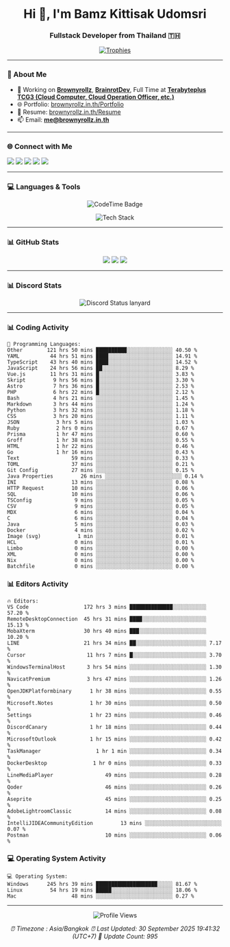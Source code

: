 <h1 align="center">Hi 👋, I'm Bamz Kittisak Udomsri</h1>
<h3 align="center">Fullstack Developer from Thailand 🇹🇭</h3>

<p align="center">
  <a href="https://github.com/ryo-ma/github-profile-trophy">
    <img src="https://github-profile-trophy.vercel.app/?username=brownyroll" alt="Trophies" />
  </a>
</p>

---

### 🔧 About Me

- 🔭 Working on [**Brownyrollz**](https://github.com/Brownyrollz), [**BrainrotDev**](https://github.com/brainrotdev), Full Time at [**Terabyteplus TCG3 (Cloud Computer, Cloud Operation Officer, etc.)**](https://tcloud.in.th)
- 🌐 Portfolio: [brownyrollz.in.th/Portfolio](https://Brownyrollz.in.th/Portfolio)
- 📄 Resume: [brownyrollz.in.th/Resume](https://Brownyrollz.in.th/Resume)
- 📫 Email: **me@brownyrollz.in.th**
---

### 🌐 Connect with Me

<p align="left">
  <a href="https://codepen.io/brownyroll" target="_blank"><img src="https://img.shields.io/badge/CodePen-000?style=for-the-badge&logo=codepen&logoColor=white" /></a>
  <a href="https://fb.com/brownyroll.bbamz" target="_blank"><img src="https://img.shields.io/badge/Facebook-1877F2?style=for-the-badge&logo=facebook&logoColor=white" /></a>
  <a href="https://instagram.com/brownyroll.darkalich" target="_blank"><img src="https://img.shields.io/badge/Instagram-E4405F?style=for-the-badge&logo=instagram&logoColor=white" /></a>
  <a href="https://www.youtube.com/c/brownyrollz" target="_blank"><img src="https://img.shields.io/badge/YouTube-FF0000?style=for-the-badge&logo=youtube&logoColor=white" /></a>
  <a href="https://discord.gg/yyJRFxTXGU" target="_blank"><img src="https://img.shields.io/badge/Discord-5865F2?style=for-the-badge&logo=discord&logoColor=white" /></a>
</p>

---

### 💻 Languages & Tools

<p align="center">
  <img href="https://codetime.dev" alt="CodeTime Badge" src="https://shields.jannchie.com/endpoint?style=flat&color=222&url=https%3A%2F%2Fapi.codetime.dev%2Fv3%2Fusers%2Fshield%3Fuid%3D34055">
  <br/>
  <!--START_SECTION:tech-->
<p align="center">
  <img src="https://skillicons.dev/icons?i=html,css,js,ts,react,nextjs,nodejs,vue,php,laravel,dotnet,django,tailwind,bootstrap,express,arduino,mysql,sqlite,mongodb,nginx,docker,git,linux,figma,postman,astro,bash,bun,cloudflare,discord,discordjs" alt="Tech Stack" />
</p>
<!--END_SECTION:tech-->
</p>

---

### 📊 GitHub Stats

<p align="center">
  <img src="https://github-readme-stats.vercel.app/api?username=brownyroll&show_icons=true" />
  <img src="https://github-readme-stats.vercel.app/api/top-langs/?username=brownyroll&layout=compact" />
  <img src="https://github-readme-streak-stats.herokuapp.com/?user=brownyroll" />
</p>

---

### 📊 Discord Stats

<p align="center">
     <img alt='Discord Status lanyard' src='https://lanyard.cnrad.dev/api/280676963885121536' />
</p>

---

<p align="center">


### 📊 Coding Activity

<!--START_SECTION:waka-->
```text
💬 Programming Languages:
Other        121 hrs 50 mins ██████████░░░░░░░░░░░░░░░ 40.50 %
YAML          44 hrs 51 mins ████░░░░░░░░░░░░░░░░░░░░░ 14.91 %
TypeScript    43 hrs 40 mins ████░░░░░░░░░░░░░░░░░░░░░ 14.52 %
JavaScript    24 hrs 56 mins ██░░░░░░░░░░░░░░░░░░░░░░░ 8.29 %
Vue.js        11 hrs 31 mins █░░░░░░░░░░░░░░░░░░░░░░░░ 3.83 %
Skript         9 hrs 56 mins █░░░░░░░░░░░░░░░░░░░░░░░░ 3.30 %
Astro          7 hrs 36 mins █░░░░░░░░░░░░░░░░░░░░░░░░ 2.53 %
PHP            6 hrs 22 mins █░░░░░░░░░░░░░░░░░░░░░░░░ 2.12 %
Bash           4 hrs 21 mins ░░░░░░░░░░░░░░░░░░░░░░░░░ 1.45 %
Markdown       3 hrs 44 mins ░░░░░░░░░░░░░░░░░░░░░░░░░ 1.24 %
Python         3 hrs 32 mins ░░░░░░░░░░░░░░░░░░░░░░░░░ 1.18 %
CSS            3 hrs 20 mins ░░░░░░░░░░░░░░░░░░░░░░░░░ 1.11 %
JSON            3 hrs 5 mins ░░░░░░░░░░░░░░░░░░░░░░░░░ 1.03 %
Ruby            2 hrs 0 mins ░░░░░░░░░░░░░░░░░░░░░░░░░ 0.67 %
Prisma          1 hr 47 mins ░░░░░░░░░░░░░░░░░░░░░░░░░ 0.60 %
Groff           1 hr 38 mins ░░░░░░░░░░░░░░░░░░░░░░░░░ 0.55 %
HTML            1 hr 22 mins ░░░░░░░░░░░░░░░░░░░░░░░░░ 0.46 %
Go              1 hr 16 mins ░░░░░░░░░░░░░░░░░░░░░░░░░ 0.43 %
Text                 59 mins ░░░░░░░░░░░░░░░░░░░░░░░░░ 0.33 %
TOML                 37 mins ░░░░░░░░░░░░░░░░░░░░░░░░░ 0.21 %
Git Config           27 mins ░░░░░░░░░░░░░░░░░░░░░░░░░ 0.15 %
Java Properties         26 mins ░░░░░░░░░░░░░░░░░░░░░░░░░ 0.14 %
INI                  13 mins ░░░░░░░░░░░░░░░░░░░░░░░░░ 0.08 %
HTTP Request         10 mins ░░░░░░░░░░░░░░░░░░░░░░░░░ 0.06 %
SQL                  10 mins ░░░░░░░░░░░░░░░░░░░░░░░░░ 0.06 %
TSConfig              9 mins ░░░░░░░░░░░░░░░░░░░░░░░░░ 0.05 %
CSV                   9 mins ░░░░░░░░░░░░░░░░░░░░░░░░░ 0.05 %
MDX                   6 mins ░░░░░░░░░░░░░░░░░░░░░░░░░ 0.04 %
C                     6 mins ░░░░░░░░░░░░░░░░░░░░░░░░░ 0.04 %
Java                  5 mins ░░░░░░░░░░░░░░░░░░░░░░░░░ 0.03 %
Docker                4 mins ░░░░░░░░░░░░░░░░░░░░░░░░░ 0.02 %
Image (svg)            1 min ░░░░░░░░░░░░░░░░░░░░░░░░░ 0.01 %
HCL                   0 mins ░░░░░░░░░░░░░░░░░░░░░░░░░ 0.01 %
Limbo                 0 mins ░░░░░░░░░░░░░░░░░░░░░░░░░ 0.00 %
XML                   0 mins ░░░░░░░░░░░░░░░░░░░░░░░░░ 0.00 %
Nix                   0 mins ░░░░░░░░░░░░░░░░░░░░░░░░░ 0.00 %
Batchfile             0 mins ░░░░░░░░░░░░░░░░░░░░░░░░░ 0.00 %

```
<!--END_SECTION:waka-->

### 📊 Editors Activity

<!--START_SECTION:editors-->
```text
🔥 Editors:
VS Code                  172 hrs 3 mins ██████████████░░░░░░░░░░░ 57.20 %
RemoteDesktopConnection  45 hrs 31 mins ████░░░░░░░░░░░░░░░░░░░░░ 15.13 %
MobaXterm                30 hrs 40 mins ███░░░░░░░░░░░░░░░░░░░░░░ 10.20 %
LINE                     21 hrs 34 mins ██░░░░░░░░░░░░░░░░░░░░░░░ 7.17 %
Cursor                    11 hrs 7 mins █░░░░░░░░░░░░░░░░░░░░░░░░ 3.70 %
WindowsTerminalHost       3 hrs 54 mins ░░░░░░░░░░░░░░░░░░░░░░░░░ 1.30 %
NavicatPremium            3 hrs 47 mins ░░░░░░░░░░░░░░░░░░░░░░░░░ 1.26 %
OpenJDKPlatformbinary      1 hr 38 mins ░░░░░░░░░░░░░░░░░░░░░░░░░ 0.55 %
Microsoft.Notes            1 hr 30 mins ░░░░░░░░░░░░░░░░░░░░░░░░░ 0.50 %
Settings                   1 hr 23 mins ░░░░░░░░░░░░░░░░░░░░░░░░░ 0.46 %
DiscordCanary              1 hr 18 mins ░░░░░░░░░░░░░░░░░░░░░░░░░ 0.44 %
MicrosoftOutlook           1 hr 15 mins ░░░░░░░░░░░░░░░░░░░░░░░░░ 0.42 %
TaskManager                  1 hr 1 min ░░░░░░░░░░░░░░░░░░░░░░░░░ 0.34 %
DockerDesktop               1 hr 0 mins ░░░░░░░░░░░░░░░░░░░░░░░░░ 0.33 %
LineMediaPlayer                 49 mins ░░░░░░░░░░░░░░░░░░░░░░░░░ 0.28 %
Qoder                           46 mins ░░░░░░░░░░░░░░░░░░░░░░░░░ 0.26 %
Aseprite                        45 mins ░░░░░░░░░░░░░░░░░░░░░░░░░ 0.25 %
AdobeLightroomClassic           14 mins ░░░░░░░░░░░░░░░░░░░░░░░░░ 0.08 %
IntelliJIDEACommunityEdition         13 mins ░░░░░░░░░░░░░░░░░░░░░░░░░ 0.07 %
Postman                         10 mins ░░░░░░░░░░░░░░░░░░░░░░░░░ 0.06 %

```
<!--END_SECTION:editors-->

### 💻 Operating System Activity

<!--START_SECTION:os-->
```text
💻 Operating System:
Windows      245 hrs 39 mins ████████████████████░░░░░ 81.67 %
Linux         54 hrs 19 mins █████░░░░░░░░░░░░░░░░░░░░ 18.06 %
Mac                  48 mins ░░░░░░░░░░░░░░░░░░░░░░░░░ 0.27 %
```
<!--END_SECTION:os-->
</p>

---

<p align="center">
  <img src="https://komarev.com/ghpvc/?username=brownyroll&label=Profile%20views&color=0e75b6&style=flat" alt="Profile Views" />
</p>

<!-- Metadata -->
<p align="center"> 
    <i>
        ⏰ Timezone : Asia/Bangkok
        ⏰ Last Updated: <!--LAST_UPDATED-->30 September 2025 19:41:32 (UTC+7)<!--END_LAST_UPDATED-->
        🔄️ Update Count: <!--UPDATE_COUNT-->995<!--END_UPDATE_COUNT-->
    </i>
</p>
